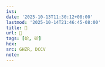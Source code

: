 ```yaml
---
ivs:
date: '2025-10-13T11:30:12+08:00'
lastmod: '2025-10-14T21:46:45-08:00'
title: 󰤶
url: 󰤶
tags: [砎, 砎]
hex: 
src: GHZR, DCCV
note:
---
```

